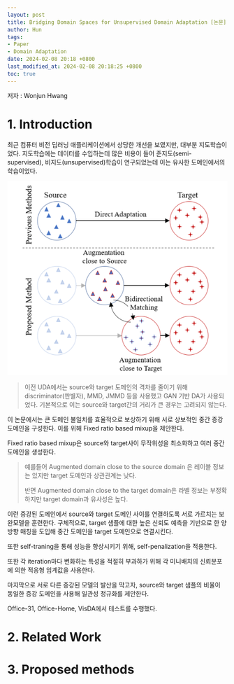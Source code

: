 ```yaml
---
layout: post
title: Bridging Domain Spaces for Unsupervised Domain Adaptation [논문]
author: Hun
tags:
- Paper
- Domain Adaptation
date: 2024-02-08 20:18 +0800
last_modified_at: 2024-02-08 20:18:25 +0800
toc: true
---
```


저자 : Wonjun Hwang

# 1. Introduction
최근 컴퓨터 비전 딥러닝 애플리케이션에서 상당한 개선을 보였지만, 대부분 지도학습이었다. 지도학습에는 데이터를 수입하는데 많은 비용이 들어 준지도(semi-supervised), 비지도(unsupervised)학습이 연구되었는데 이는 유사한 도메인에서의 학습이었다. 

<img src="/UDA_figure1.png">

> 이전 UDA에서는 source와 target 도메인의 격차를 줄이기 위해 discriminator(판별자), MMD, JMMD 등을 사용했고 GAN 기반 DA가 사용되었다. 기본적으로 이는 source와 target간의 거리가 큰 경우는 고려되지 않는다.

이 논문에서는 큰 도메인 불일치를 효율적으로 보상하기 위해 서로 상보적인 중간 증강 도메인을 구성한다. 이를 위해 Fixed ratio based mixup을 제안한다. 

Fixed ratio based mixup은 source와 target사이 무작위성을 최소화하고 여러 중간 도메인을 생성한다.
> 예를들어 Augmented domain close to the source domain 은 레이블 정보는 있지만 target 도메인과 상관관계는 낮다.
>
> 반면 Augmented domain close to the target domain은 라벨 정보는 부정확하지만 target domain과 유사성은 높다.

이런 증강된 도메인에서 source와 target 도메인 사이를 연결하도록 서로 가르치는 보완모델을 훈련한다.
구체적으로, target 샘플에 대한 높은 신뢰도 예측을 기반으로 한 양방향 매칭을 도입해 중간 도메인을 target 도메인으로 연결시킨다.

또한 self-traning을 통해 성능을 향상시키기 위해, self-penalization을 적용한다.

또한 각 iteration마다 변화하는 특성을 적절히 부과하가 위해 각 미니배치의 신뢰분포에 의한 적응형 임계값을 사용한다.

마지막으로 서로 다른 증강된 모델의 발산을 막고자, source와 target 샘플의 비율이 동일한 증강 도메인을 사용해 일관성 정규화를 제안한다.

Office-31, Office-Home, VisDA에서 테스트를 수행했다.

# 2. Related Work



# 3. Proposed methods

